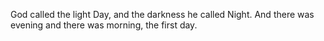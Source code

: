 God called the light Day, and the darkness he called Night. And there was evening and there was morning, the first day.

